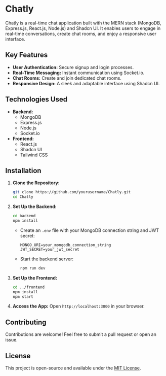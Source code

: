 # Chatly

Chatly is a real-time chat application built with the MERN stack (MongoDB, Express.js, React.js, Node.js) and Shadcn UI. It enables users to engage in real-time conversations, create chat rooms, and enjoy a responsive user interface.

## Key Features
- **User Authentication:** Secure signup and login processes.
- **Real-Time Messaging:** Instant communication using Socket.io.
- **Chat Rooms:** Create and join dedicated chat rooms.
- **Responsive Design:** A sleek and adaptable interface using Shadcn UI.

## Technologies Used
- **Backend:** 
  - MongoDB
  - Express.js
  - Node.js
  - Socket.io
- **Frontend:**
  - React.js
  - Shadcn UI
  - Tailwind CSS

## Installation

1. **Clone the Repository:**
   ```bash
   git clone https://github.com/yourusername/Chatly.git
   cd Chatly
   ```

2. **Set Up the Backend:**
   ```bash
   cd backend
   npm install
   ```

   - Create an `.env` file with your MongoDB connection string and JWT secret:
     ```
     MONGO_URI=your_mongodb_connection_string
     JWT_SECRET=your_jwt_secret
     ```

   - Start the backend server:
     ```bash
     npm run dev
     ```

3. **Set Up the Frontend:**
   ```bash
   cd ../frontend
   npm install
   npm start
   ```

4. **Access the App:** Open `http://localhost:3000` in your browser.

## Contributing
Contributions are welcome! Feel free to submit a pull request or open an issue.

## License
This project is open-source and available under the [MIT License](LICENSE).


